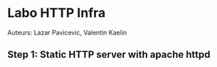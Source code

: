 # Labo HTTP Infra

Auteurs: Lazar Pavicevic, Valentin Kaelin

## Step 1: Static HTTP server with apache httpd
